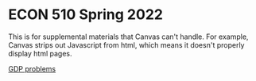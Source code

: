 # ECON 510 Spring 2022

This is for supplemental materials that Canvas can't handle. For example, Canvas strips out Javascript from html, which means it doesn't properly display html pages.

[GDP problems](gdp-problems.html)
